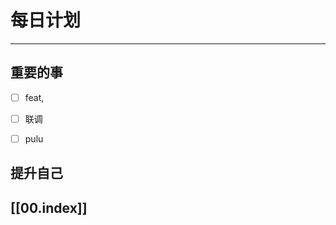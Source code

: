 
# 每日计划
---
## 重要的事

- [ ]  feat,
- [ ]  联调
- [ ]  pulu
       


## 提升自己

  



## [[00.index]]










